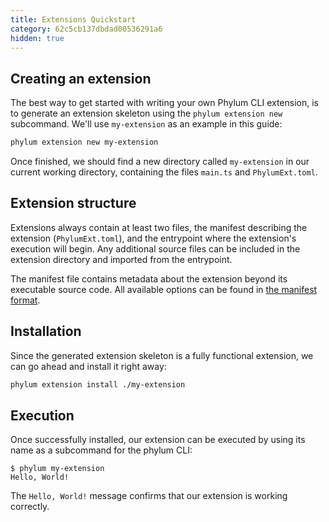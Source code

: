 ```yaml
---
title: Extensions Quickstart
category: 62c5cb137dbdad00536291a6
hidden: true
---
```


## Creating an extension

The best way to get started with writing your own Phylum CLI extension, is to
generate an extension skeleton using the `phylum extension new` subcommand.
We'll use `my-extension` as an example in this guide:

```sh
phylum extension new my-extension
```

Once finished, we should find a new directory called `my-extension` in our
current working directory, containing the files `main.ts` and `PhylumExt.toml`.

## Extension structure

Extensions always contain at least two files, the manifest describing the
extension (`PhylumExt.toml`), and the entrypoint where the extension's execution
will begin. Any additional source files can be included in the extension
directory and imported from the entrypoint.

The manifest file contains metadata about the extension beyond its executable
source code. All available options can be found in [the manifest format].

[the manifest format]: https://docs.phylum.io/docs/extensions_manifest

## Installation

Since the generated extension skeleton is a fully functional extension, we can
go ahead and install it right away:

```sh
phylum extension install ./my-extension
```

## Execution

Once successfully installed, our extension can be executed by using its name as
a subcommand for the phylum CLI:

```console
$ phylum my-extension
Hello, World!
```

The `Hello, World!` message confirms that our extension is working correctly.
